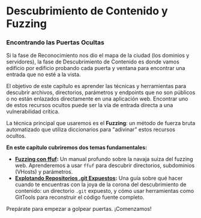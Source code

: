 # Descubrimiento de Contenido y Fuzzing

### Encontrando las Puertas Ocultas

Si la fase de Reconocimiento nos dio el mapa de la ciudad (los dominios y servidores), la fase de Descubrimiento de Contenido es donde vamos edificio por edificio probando cada puerta y ventana para encontrar una entrada que no esté a la vista.

El objetivo de este capítulo es aprender las técnicas y herramientas para descubrir archivos, directorios, parámetros y endpoints que no son públicos o no están enlazados directamente en una aplicación web. Encontrar uno de estos recursos ocultos puede ser la vía de entrada directa a una vulnerabilidad crítica.

La técnica principal que usaremos es el **Fuzzing**: un método de fuerza bruta automatizado que utiliza diccionarios para "adivinar" estos recursos ocultos.

**En este capítulo cubriremos dos temas fundamentales:**

* **[Fuzzing con ffuf](./03a-fuzzing-con-ffuf.md):** Un manual profundo sobre la navaja suiza del fuzzing web. Aprenderemos a usar `ffuf` para descubrir directorios, subdominios (VHosts) y parámetros.
* **[Explotando Repositorios .git Expuestos](.03b-explotando-git-expuesto.md):** Una guía sobre qué hacer cuando te encuentras con la joya de la corona del descubrimiento de contenido: un directorio `.git` expuesto, y cómo usar herramientas como GitTools para reconstruir el código fuente completo.

Prepárate para empezar a golpear puertas. ¡Comenzamos!
